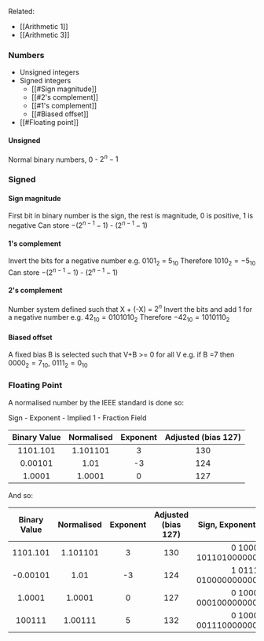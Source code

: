 Related:
- [[Arithmetic 1]]
- [[Arithmetic 3]]

### Numbers

- Unsigned integers
- Signed integers
	- [[#Sign magnitude]]
	- [[#2's complement]]
	- [[#1's complement]]
	- [[#Biased offset]]
- [[#Floating point]]

#### Unsigned
Normal binary numbers, 0 - $2^n-1$ 

### Signed
#### Sign magnitude
First bit in binary number is the sign, the rest is magnitude, 0 is positive, 1 is negative
Can store $-(2^{n-1}-1)$ - $(2^{n-1}-1)$

#### 1's complement
Invert the bits for a negative number
e.g. $0101_2$ = $5_{10}$ 
Therefore $1010_2 = -5_{10}$
Can store $-(2^{n-1}-1)$ - $(2^{n-1}-1)$

#### 2's complement
Number system defined such that X + (-X) = $2^n$
Invert the bits and add 1 for a negative number
e.g. $42_{10} = 0101010_2$ 
Therefore $-42_{10} = 1010110_2$

#### Biased offset
A fixed bias B is selected such that V+B >= 0 for all V
e.g. if B =7 then $0000_2 = 7_{10}$, $0111_2 = 0_{10}$


### Floating Point
A normalised number by the IEEE standard is done so:

Sign - Exponent - Implied 1 - Fraction Field

Binary Value | Normalised | Exponent | Adjusted (bias 127)
:--: | :--: | :--: | :--: 
1101.101 | 1.101101 | 3 | 130
0.00101 | 1.01 | -3 | 124
1.0001 | 1.0001 | 0 | 127

And so:

Binary Value | Normalised | Exponent | Adjusted (bias 127) | Sign, Exponent, Fraction FIeld
:--: | :--: | :--: | :--: | :--:
1101.101 | 1.101101 | 3 | 130 | 0 10000010 10110100000000000000000
-0.00101 | 1.01 | -3 | 124 | 1 01111100 01000000000000000000000
1.0001 | 1.0001 | 0 | 127 | 0 10000000 00010000000000000000000
100111 | 1.00111 | 5 | 132 | 0 10000100 00111000000000000000000



